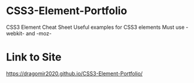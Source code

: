 # CSS3-Element-Portfolio
CSS3 Element Cheat Sheet
Useful examples for CSS3 elements
Must use -webkit- and -moz-

# Link to Site
https://dragomir2020.github.io/CSS3-Element-Portfolio/
